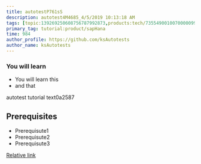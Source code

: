 ```yaml
---
title: autotestP761sS
description: autotest4M4685_4/5/2019 10:13:18 AM
tags: [topic:139269250608756787992873,products:tech/73554900100700000996,tutorial:experience/advanced]
primary_tag: tutorial:product/sapHana
time: 984
author_profile: https://github.com/ksAutotests
author_name: ksAutotests
---
```

### You will learn
- You will learn this
- and that

autotest tutorial text0a2587

## Prerequisites
- Prerequisute1
- Prerequisute2
- Prerequisute3

[Relative link](autotest_tutorialr06ecn)
